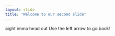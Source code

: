 ```yaml
---
layout: slide
title: "Welcome to our second slide"
---
```

aight imma head out
Use the left arrow to go back!
